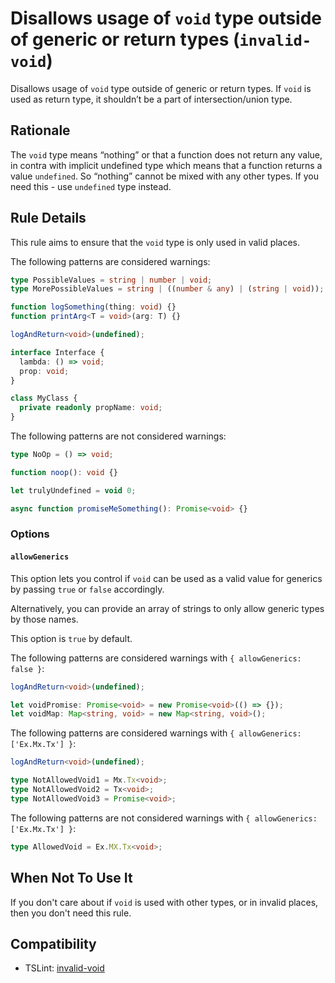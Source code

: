 # Disallows usage of `void` type outside of generic or return types (`invalid-void`)

Disallows usage of `void` type outside of generic or return types.
If `void` is used as return type, it shouldn’t be a part of intersection/union type.

## Rationale

The `void` type means “nothing” or that a function does not return any value,
in contra with implicit undefined type which means that a function returns a value `undefined`.
So “nothing” cannot be mixed with any other types. If you need this - use `undefined` type instead.

## Rule Details

This rule aims to ensure that the `void` type is only used in valid places.

The following patterns are considered warnings:

```ts
type PossibleValues = string | number | void;
type MorePossibleValues = string | ((number & any) | (string | void));

function logSomething(thing: void) {}
function printArg<T = void>(arg: T) {}

logAndReturn<void>(undefined);

interface Interface {
  lambda: () => void;
  prop: void;
}

class MyClass {
  private readonly propName: void;
}
```

The following patterns are not considered warnings:

```ts
type NoOp = () => void;

function noop(): void {}

let trulyUndefined = void 0;

async function promiseMeSomething(): Promise<void> {}
```

### Options

#### `allowGenerics`

This option lets you control if `void` can be used as a valid value for generics
by passing `true` or `false` accordingly.

Alternatively, you can provide an array of strings to only allow generic types by those names.

This option is `true` by default.

The following patterns are considered warnings with `{ allowGenerics: false }`:

```ts
logAndReturn<void>(undefined);

let voidPromise: Promise<void> = new Promise<void>(() => {});
let voidMap: Map<string, void> = new Map<string, void>();
```

The following patterns are considered warnings with `{ allowGenerics: ['Ex.Mx.Tx'] }`:

```ts
logAndReturn<void>(undefined);

type NotAllowedVoid1 = Mx.Tx<void>;
type NotAllowedVoid2 = Tx<void>;
type NotAllowedVoid3 = Promise<void>;
```

The following patterns are not considered warnings with `{ allowGenerics: ['Ex.Mx.Tx'] }`:

```ts
type AllowedVoid = Ex.MX.Tx<void>;
```

## When Not To Use It

If you don't care about if `void` is used with other types,
or in invalid places, then you don't need this rule.

## Compatibility

- TSLint: [invalid-void](https://palantir.github.io/tslint/rules/invalid-void/)
